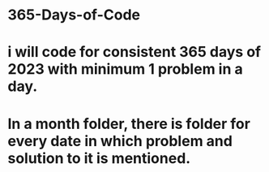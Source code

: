 # 365-Days-of-Code
# i will code for consistent 365 days of 2023 with minimum 1 problem in a day.
# In a month folder, there is folder for every date in which problem and solution to it is mentioned.
